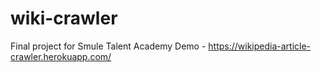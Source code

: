 # wiki-crawler
Final project for Smule Talent Academy
Demo - https://wikipedia-article-crawler.herokuapp.com/
